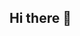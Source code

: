 ## Hi there 👋

<!--
Here are some statistics:

![Anurag's GitHub stats](https://github-readme-stats.vercel.app/api?username=evaldosilva&show_icons=true&bg_color=00000000)

**evaldosilva/evaldosilva** is a ✨ _special_ ✨ repository because its `README.md` (this file) appears on your GitHub profile.

Here are some ideas to get you started:

- 🔭 I’m currently working on ...
- 🌱 I’m currently learning ...
- 👯 I’m looking to collaborate on ...
- 🤔 I’m looking for help with ...
- 💬 Ask me about ...
- 📫 How to reach me: ...
- 😄 Pronouns: ...
- ⚡ Fun fact: ...
-->
